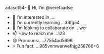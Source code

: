 adasdt54- 👋 Hi, I’m @verefaadse
- 👀 I’m interested in ...
- 🌱 I’m currently learning ...33fg54
- 💞️ I’m looking to collaborate on ...wer
- 📫 How to reach me ...123
- 😄 Pronouns: ...77554ad5696
- ⚡ Fun fact: ...985vnmwerwefhjg258766+6
<!---65wercxvsdf GitHub profile.
You can click the Preview link to take a look at 45your changfsd
